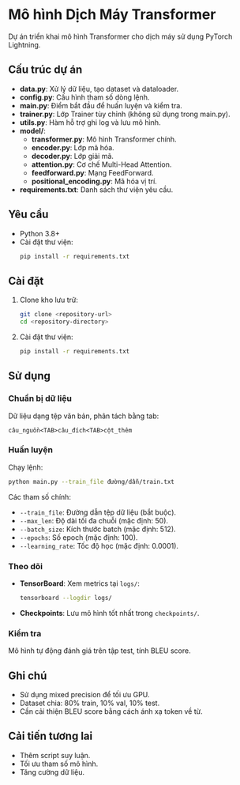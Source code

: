 # Mô hình Dịch Máy Transformer

Dự án triển khai mô hình Transformer cho dịch máy sử dụng PyTorch Lightning.

## Cấu trúc dự án

- **data.py**: Xử lý dữ liệu, tạo dataset và dataloader.
- **config.py**: Cấu hình tham số dòng lệnh.
- **main.py**: Điểm bắt đầu để huấn luyện và kiểm tra.
- **trainer.py**: Lớp Trainer tùy chỉnh (không sử dụng trong main.py).
- **utils.py**: Hàm hỗ trợ ghi log và lưu mô hình.
- **model/**:
  - **transformer.py**: Mô hình Transformer chính.
  - **encoder.py**: Lớp mã hóa.
  - **decoder.py**: Lớp giải mã.
  - **attention.py**: Cơ chế Multi-Head Attention.
  - **feedforward.py**: Mạng FeedForward.
  - **positional_encoding.py**: Mã hóa vị trí.
- **requirements.txt**: Danh sách thư viện yêu cầu.

## Yêu cầu

- Python 3.8+
- Cài đặt thư viện:
  ```bash
  pip install -r requirements.txt
  ```

## Cài đặt

1. Clone kho lưu trữ:
   ```bash
   git clone <repository-url>
   cd <repository-directory>
   ```
2. Cài đặt thư viện:
   ```bash
   pip install -r requirements.txt
   ```

## Sử dụng

### Chuẩn bị dữ liệu

Dữ liệu dạng tệp văn bản, phân tách bằng tab:
```
câu_nguồn<TAB>câu_đích<TAB>cột_thêm
```

### Huấn luyện

Chạy lệnh:
```bash
python main.py --train_file đường/dẫn/train.txt
```

Các tham số chính:
- `--train_file`: Đường dẫn tệp dữ liệu (bắt buộc).
- `--max_len`: Độ dài tối đa chuỗi (mặc định: 50).
- `--batch_size`: Kích thước batch (mặc định: 512).
- `--epochs`: Số epoch (mặc định: 100).
- `--learning_rate`: Tốc độ học (mặc định: 0.0001).

### Theo dõi

- **TensorBoard**: Xem metrics tại `logs/`:
  ```bash
  tensorboard --logdir logs/
  ```
- **Checkpoints**: Lưu mô hình tốt nhất trong `checkpoints/`.

### Kiểm tra

Mô hình tự động đánh giá trên tập test, tính BLEU score.

## Ghi chú

- Sử dụng mixed precision để tối ưu GPU.
- Dataset chia: 80% train, 10% val, 10% test.
- Cần cải thiện BLEU score bằng cách ánh xạ token về từ.

## Cải tiến tương lai

- Thêm script suy luận.
- Tối ưu tham số mô hình.
- Tăng cường dữ liệu.
